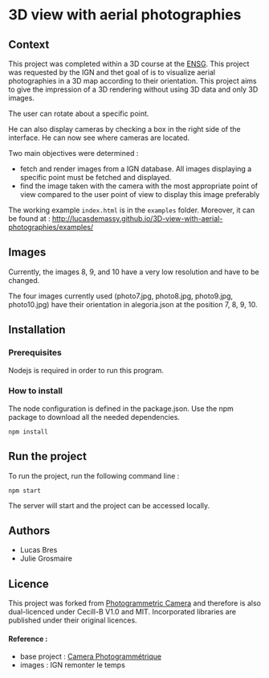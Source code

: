 
# 3D view with aerial photographies

## Context
This project was completed within a 3D course at the [ENSG](http://www.ensg.eu/). This project was requested by the IGN and thet goal of is to visualize aerial photographies in a 3D map according to their orientation. This project aims to give the impression of a 3D rendering without using 3D data and only 3D images.

The user can rotate about a specific point.

He can also display cameras by checking a box in the right side of the interface. He can now see where cameras are located.

Two main objectives were determined :
- fetch and render images from a IGN database. All images displaying a specific point must be fetched and displayed.
- find the image taken with the camera with the most appropriate point of view compared to the user point of view to display this image preferably

The working example `index.html` is in the `examples` folder. Moreover, it can be found at :  http://lucasdemassy.github.io/3D-view-with-aerial-photographies/examples/ 

## Images
Currently, the images 8, 9, and 10 have a very low resolution and have to be changed.

The four images currently used (photo7.jpg, photo8.jpg, photo9.jpg, photo10.jpg) have their orientation in alegoria.json at the position 7, 8, 9, 10.

## Installation

### Prerequisites
Nodejs is required in order to run this program.

### How to install
The node configuration is defined in the package.json. Use the npm package to download all the needed dependencies.
```
npm install
```

## Run the project
To run the project, run the following command line :
```
npm start
```
The server will start and the project can be accessed locally. 

## Authors
- Lucas Bres 
- Julie Grosmaire

## Licence
This project was forked from [Photogrammetric Camera](https://github.com/itownsResearch/photogrammetric-camera) and therefore is also dual-licenced under Cecill-B V1.0 and MIT. Incorporated libraries are published under their original licences.

#### Reference :
- base project : [Camera Photogrammétrique](https://github.com/itownsResearch/photogrammetric-camera)
- images : IGN remonter le temps
